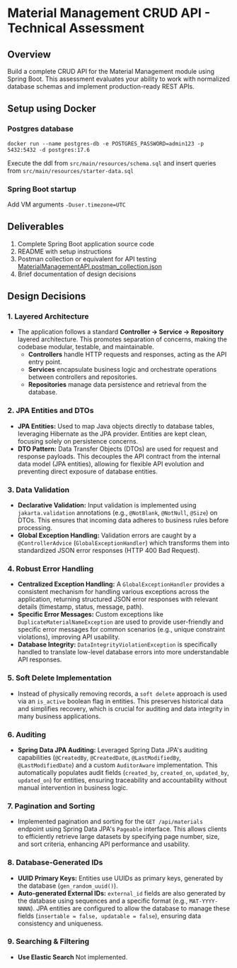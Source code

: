 # Material Management CRUD API - Technical Assessment

## Overview
Build a complete CRUD API for the Material Management module using Spring Boot. This assessment evaluates your ability to work with normalized database schemas and implement production-ready REST APIs.

## Setup using Docker
### Postgres database
`docker run --name postgres-db -e POSTGRES_PASSWORD=admin123 -p 5432:5432 -d postgres:17.6`

Execute the ddl from `src/main/resources/schema.sql` and insert queries from `src/main/resources/starter-data.sql`

### Spring Boot startup
Add VM arguments `-Duser.timezone=UTC` 


## Deliverables
1.  Complete Spring Boot application source code
2.  README with setup instructions
3.  Postman collection or equivalent for API testing [MaterialManagementAPI.postman_collection.json](src/main/resources/MaterialManagementAPI.postman_collection.json)
4.  Brief documentation of design decisions


## Design Decisions

### 1. Layered Architecture
-   The application follows a standard **Controller -> Service -> Repository** layered architecture. This promotes separation of concerns, making the codebase modular, testable, and maintainable.
    -   **Controllers** handle HTTP requests and responses, acting as the API entry point.
    -   **Services** encapsulate business logic and orchestrate operations between controllers and repositories.
    -   **Repositories** manage data persistence and retrieval from the database.

### 2. JPA Entities and DTOs
-   **JPA Entities:** Used to map Java objects directly to database tables, leveraging Hibernate as the JPA provider. Entities are kept clean, focusing solely on persistence concerns.
-   **DTO Pattern:** Data Transfer Objects (DTOs) are used for request and response payloads. This decouples the API contract from the internal data model (JPA entities), allowing for flexible API evolution and preventing direct exposure of database entities.

### 3. Data Validation
-   **Declarative Validation:** Input validation is implemented using `jakarta.validation` annotations (e.g., `@NotBlank`, `@NotNull`, `@Size`) on DTOs. This ensures that incoming data adheres to business rules before processing.
-   **Global Exception Handling:** Validation errors are caught by a `@ControllerAdvice` (`GlobalExceptionHandler`) which transforms them into standardized JSON error responses (HTTP 400 Bad Request).

### 4. Robust Error Handling
-   **Centralized Exception Handling:** A `GlobalExceptionHandler` provides a consistent mechanism for handling various exceptions across the application, returning structured JSON error responses with relevant details (timestamp, status, message, path).
-   **Specific Error Messages:** Custom exceptions like `DuplicateMaterialNameException` are used to provide user-friendly and specific error messages for common scenarios (e.g., unique constraint violations), improving API usability.
-   **Database Integrity:** `DataIntegrityViolationException` is specifically handled to translate low-level database errors into more understandable API responses.

### 5. Soft Delete Implementation
-   Instead of physically removing records, a `soft delete` approach is used via an `is_active` boolean flag in entities. This preserves historical data and simplifies recovery, which is crucial for auditing and data integrity in many business applications.

### 6. Auditing
-   **Spring Data JPA Auditing:** Leveraged Spring Data JPA's auditing capabilities (`@CreatedBy`, `@CreatedDate`, `@LastModifiedBy`, `@LastModifiedDate`) and a custom `AuditorAware` implementation. This automatically populates audit fields (`created_by`, `created_on`, `updated_by`, `updated_on`) for entities, ensuring traceability and accountability without manual intervention in business logic.

### 7. Pagination and Sorting
-   Implemented pagination and sorting for the `GET /api/materials` endpoint using Spring Data JPA's `Pageable` interface. This allows clients to efficiently retrieve large datasets by specifying page number, size, and sort criteria, enhancing API performance and usability.

### 8. Database-Generated IDs
-   **UUID Primary Keys:** Entities use UUIDs as primary keys, generated by the database (`gen_random_uuid()`).
-   **Auto-generated External IDs:** `external_id` fields are also generated by the database using sequences and a specific format (e.g., `MAT-YYYY-NNNN`). JPA entities are configured to allow the database to manage these fields (`insertable = false, updatable = false`), ensuring data consistency and uniqueness.

### 9. Searching & Filtering
-   **Use Elastic Search** Not implemented.